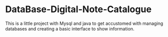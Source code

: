 # DataBase-Digital-Note-Catalogue
This is a little project with Mysql and java to get accustomed with managing databases and creating a basic interface to show information. 

